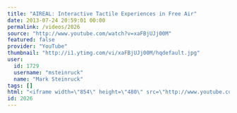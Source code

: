 ```yaml
---
title: "AIREAL: Interactive Tactile Experiences in Free Air"
date: 2013-07-24 20:59:01 00:00
permalink: /videos/2026
source: "http://www.youtube.com/watch?v=xaFBjUJj00M"
featured: false
provider: "YouTube"
thumbnail: "http://i1.ytimg.com/vi/xaFBjUJj00M/hqdefault.jpg"
user:
  id: 1729
  username: "msteinruck"
  name: "Mark Steinruck"
tags: []
html: "<iframe width=\"854\" height=\"480\" src=\"http://www.youtube.com/embed/xaFBjUJj00M?wmode=transparent&feature=oembed\" frameborder=\"0\" allowfullscreen></iframe>"
id: 2026
---
```


